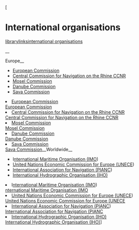 [

# International organisations

<a href="/library" style="text-transform:lowercase;">Library</a><a href="/library/links" style="text-transform:lowercase;">Links</a><a href="/library/links/international_organisations" style="text-transform:lowercase;">International organisations</a>  
  
__  
  

Europe__  
  


*   <a href="http://ec.europa.eu/dgs/transport/index_en.htm" target="_blank">European Commission</a>
*   <a href="http://www.ccr-zkr.org/" target="_blank">Central Commission for Navigation on the Rhine CCNR</a>
*   <a href="http://www.moselkommission.org" target="_blank">Mosel Commission</a>
*   <a href="http://www.danubecom-intern.org" target="_blank">Danube Commission</a>&nbsp;
*   <a href="http://www.savacommission.org" target="_blank">Sava Commission</a>

<li><a href="http://ec.europa.eu/dgs/transport/index_en.htm" target="_blank">European Commission</a></li><a href="http://ec.europa.eu/dgs/transport/index_en.htm" target="_blank">European Commission</a><li><a href="http://www.ccr-zkr.org/" target="_blank">Central Commission for Navigation on the Rhine CCNR</a></li><a href="http://www.ccr-zkr.org/" target="_blank">Central Commission for Navigation on the Rhine CCNR</a><li><a href="http://www.moselkommission.org" target="_blank">Mosel Commission</a></li><a href="http://www.moselkommission.org" target="_blank">Mosel Commission</a><li><a href="http://www.danubecom-intern.org" target="_blank">Danube Commission</a>&nbsp;</li><a href="http://www.danubecom-intern.org" target="_blank">Danube Commission</a><li><a href="http://www.savacommission.org" target="_blank">Sava Commission</a></li><a href="http://www.savacommission.org" target="_blank">Sava Commission</a>__Worldwide__

*   I<a href="http://www.imo.org" target="_blank">nternational Maritime Organisation (IMO</a>)&nbsp;
*   <a href="http://www.unece.org" target="_blank">United Nations Economic Commission for Europe (UNECE</a>)
*   <a href="http://www.pianc.org/" target="_blank">International Association for Navigation (PIANC</a>)
*   <a href="http://www.iho-ohi.net" target="_blank">International Hydrographic Organisation (IHO)</a>

<li>I<a href="http://www.imo.org" target="_blank">nternational Maritime Organisation (IMO</a>)&nbsp;</li><a href="http://www.imo.org" target="_blank">nternational Maritime Organisation (IMO</a><li><a href="http://www.unece.org" target="_blank">United Nations Economic Commission for Europe (UNECE</a>)</li><a href="http://www.unece.org" target="_blank">United Nations Economic Commission for Europe (UNECE</a><li><a href="http://www.pianc.org/" target="_blank">International Association for Navigation (PIANC</a>)</li><a href="http://www.pianc.org/" target="_blank">International Association for Navigation (PIANC</a><li><a href="http://www.iho-ohi.net" target="_blank">International Hydrographic Organisation (IHO)</a></li><a href="http://www.iho-ohi.net" target="_blank">International Hydrographic Organisation (IHO)</a>]